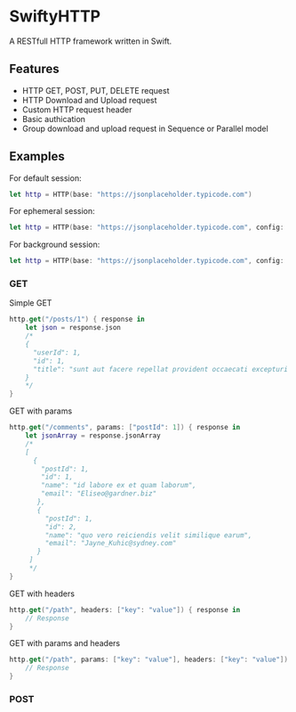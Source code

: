# SwiftyHTTP
A RESTfull HTTP framework written in Swift.

## Features
- HTTP GET, POST, PUT, DELETE request
- HTTP Download and Upload request
- Custom HTTP request header
- Basic authication
- Group download and upload request in Sequence or Parallel model

## Examples
For default session:
```swift
let http = HTTP(base: "https://jsonplaceholder.typicode.com")
```

For ephemeral session:
```swift
let http = HTTP(base: "https://jsonplaceholder.typicode.com", config: .ephemeral)
```

For background session:
```swift
let http = HTTP(base: "https://jsonplaceholder.typicode.com", config: .background("backgroundId"))
```

### GET
Simple GET
```swift
http.get("/posts/1") { response in
    let json = response.json
    /*
    {
      "userId": 1,
      "id": 1,
      "title": "sunt aut facere repellat provident occaecati excepturi optio reprehenderit"
    }
    */
}
```
GET with params
```swift
http.get("/comments", params: ["postId": 1]) { response in
    let jsonArray = response.jsonArray
    /*
    [
      {
        "postId": 1,
        "id": 1,
        "name": "id labore ex et quam laborum",
        "email": "Eliseo@gardner.biz"
       },
       {
         "postId": 1,
         "id": 2,
         "name": "quo vero reiciendis velit similique earum",
         "email": "Jayne_Kuhic@sydney.com"
       }
     ]
     */
}
``` 
GET with headers
```swift
http.get("/path", headers: ["key": "value"]) { response in
    // Response
}
```
GET with params and headers
```swift
http.get("/path", params: ["key": "value"], headers: ["key": "value"]) { response in
    // Response
}
```
### POST
